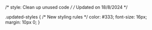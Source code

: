 /* style: Clean up unused code */
/* Updated on 18/8/2024 */

.updated-styles {
  /* New styling rules */
  color: #333;
  font-size: 16px;
  margin: 10px 0;
}
